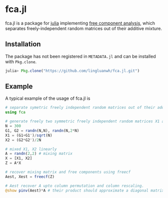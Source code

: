 # fca.jl

fca.jl is a package for [julia](https://julialang.org/) implementing [free component analysis](https://ieeexplore.ieee.org/document/7868999), which separates freely-independent random matrices out of their additive mixture.
## Installation
The package has not been registered in `METADATA.jl` and can be installed with `Pkg.clone`.
```julia
julia> Pkg.clone("https://github.com/lingluanwh/fca.jl.git")
```
## Example
A typical example of the usage of fca.jl is
```julia
# separate symetric freely independent random matrices out of their additive mixture
using fca

# generate freely two symmetric freely independent random matrices X1 and X2
N = 300
G1, G2 = randn(N,N), randn(N,2*N)
X1 = (G1+G1')/sqrt(N)
X2 = (G2*G2')/2N

# mixed X1, X2 linearly
A = randn(2,2) # mixing matrix
X = [X1, X2]
Z = A*X

# recover mixing matrix and free components using freecf
Aest, Xest = freecf(Z)

# Aest recover A upto column permutation and column rescaling.
@show pinv(Aest)*A # their product should approximate a diagonal matrix
```
